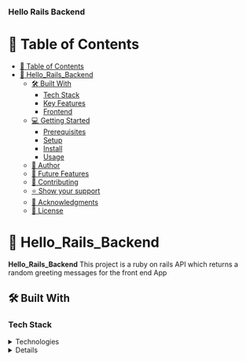 <a name="readme-top"></a>

  <h3><b>Hello Rails Backend</b></h3>

</div>

# 📗 Table of Contents

- [📗 Table of Contents](#-table-of-contents)
- [📖 Hello\_Rails\_Backend](#-hello_rails_Backend-)
  - [🛠 Built With ](#-built-with-)
    - [Tech Stack ](#tech-stack-)
    - [Key Features ](#key-features-)
    - [Frontend](#frontend-)
  - [💻 Getting Started ](#-getting-started-)
    - [Prerequisites](#prerequisites)
    - [Setup](#setup)
    - [Install](#install)
    - [Usage](#usage)
  - [👥 Author ](#-author-)
  - [🔭 Future Features ](#-future-features-)
  - [🤝 Contributing ](#-contributing-)
  - [⭐️ Show your support ](#️-show-your-support-)
  - [🙏 Acknowledgments ](#-acknowledgments-)
  - [📝 License ](#-license-)

<!-- PROJECT DESCRIPTION -->

# 📖 Hello_Rails_Backend <a name="about-project"></a>

**Hello_Rails_Backend** This project is a ruby on rails API which returns a random greeting messages for the front end App

## 🛠 Built With <a name="built-with"></a>

### Tech Stack <a name="tech-stack"></a>

<details>
  <summary>Technologies</summary>
  <ul>
    <li><a href="https://rubyonrails.org/">Ruby on Rails</a></li>
  </ul>
</details>
<details>


### Key Features <a name="key-features"></a>

- [x] **Ruby on Rails As an API**
- [x] **Postgres Database**
- [x] **API Routed to Provide Response for Requests**
- [x] **Git Version Control**

### Frontend <a name="frontend"></a>
https://github.com/demesameneshoa/hello-react-frontend

<p align="right">(<a href="#readme-top">back to top</a>)</p>


## 💻 Getting Started <a name="getting-started"></a>

To get a local copy up and running, follow these steps.

### Prerequisites

Before you begin, make sure you have the following prerequisites installed on your system:

- Ruby: You need Ruby to run the Ruby on Rails application.
- Bundler: Bundler is used to manage gem dependencies in your Ruby project.

### Setup

Clone this repository to your desired folder:

sh <br>
cd my-folder <br>
git clone https://github.com/demesameneshoa/hello-rails-backend.git

### Install

Install this project with:

- bundle install
- rails db:create
- rails db:migrate
- rails db:seed


### Usage

To run the project, execute the following command:

rails s -p 5000

## 👥 Author <a name="authors"></a>

👤 **Demes Ameneshoa**

- GitHub: @demesameneshoa
- LinkedIn: @demesameneshoa

<p align="right">(<a href="#readme-top">back to top</a>)</p>


## 🔭 Future Features <a name="future-features"></a>

- [ ] **Personalized Greetings**


<p align="right">(<a href="#readme-top">back to top</a>)</p>

## 🤝 Contributing <a name="contributing"></a>

Contributions, issues, and feature requests are welcome!

Feel free to check the [issues page](https://github.com/demesameneshoa/hello-rails-backend/issues).

<p align="right">(<a href="#readme-top">back to top</a>)</p>


## ⭐️ Show your support <a name="support"></a>

If you like this project please feel free to send me corrections for make it better I would feel glad to read your comments.
And think If you enjoy gift me a star.  

<p align="right">(<a href="#readme-top">back to top</a>)</p>

## 🙏 Acknowledgments <a name="acknowledgements"></a>

 - Microverse for providing the opportunity to learn Git and GitHub in a collaborative environment.

<p align="right">(<a href="#readme-top">back to top</a>)</p>


## 📝 License <a name="license"></a>

This project is licensed under the MIT License - you can click here to have more details [MIT](MIT.md).

<p align="right">(<a href="#readme-top">back to top</a>)</p>